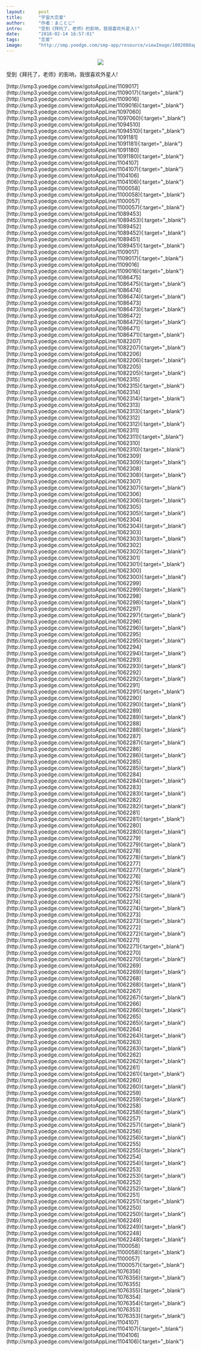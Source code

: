 ```yaml
---
layout:     post
title:      "宇宙大恋爱"
author:     "作者：まことじ"
intro:      "受到《拜托了，老师》的影响，我很喜欢外星人!"
date:       "2018-02-14 16:57:01"
tags:       "恋爱"
image:      "http://smp.yoedge.com/smp-app/resource/viewImage/1002088appline.png"
---
```

<div style="text-align: center">
<p><img src="http://smp.yoedge.com/smp-app/resource/viewImage/1002088appline.png"/></p>
</div>
<p class="post-meta">
<span>受到《拜托了，老师》的影响，我很喜欢外星人!</span>
</p>
[http://smp3.yoedge.com/view/gotoAppLine/1109017](http://smp3.yoedge.com/view/gotoAppLine/1109017){:target="_blank"}
[http://smp3.yoedge.com/view/gotoAppLine/1109016](http://smp3.yoedge.com/view/gotoAppLine/1109016){:target="_blank"}
[http://smp3.yoedge.com/view/gotoAppLine/1097060](http://smp3.yoedge.com/view/gotoAppLine/1097060){:target="_blank"}
[http://smp3.yoedge.com/view/gotoAppLine/1094510](http://smp3.yoedge.com/view/gotoAppLine/1094510){:target="_blank"}
[http://smp3.yoedge.com/view/gotoAppLine/1091181](http://smp3.yoedge.com/view/gotoAppLine/1091181){:target="_blank"}
[http://smp3.yoedge.com/view/gotoAppLine/1091180](http://smp3.yoedge.com/view/gotoAppLine/1091180){:target="_blank"}
[http://smp3.yoedge.com/view/gotoAppLine/1104107](http://smp3.yoedge.com/view/gotoAppLine/1104107){:target="_blank"}
[http://smp3.yoedge.com/view/gotoAppLine/1104106](http://smp3.yoedge.com/view/gotoAppLine/1104106){:target="_blank"}
[http://smp3.yoedge.com/view/gotoAppLine/1100058](http://smp3.yoedge.com/view/gotoAppLine/1100058){:target="_blank"}
[http://smp3.yoedge.com/view/gotoAppLine/1100057](http://smp3.yoedge.com/view/gotoAppLine/1100057){:target="_blank"}
[http://smp3.yoedge.com/view/gotoAppLine/1089453](http://smp3.yoedge.com/view/gotoAppLine/1089453){:target="_blank"}
[http://smp3.yoedge.com/view/gotoAppLine/1089452](http://smp3.yoedge.com/view/gotoAppLine/1089452){:target="_blank"}
[http://smp3.yoedge.com/view/gotoAppLine/1089451](http://smp3.yoedge.com/view/gotoAppLine/1089451){:target="_blank"}
[http://smp3.yoedge.com/view/gotoAppLine/1109017](http://smp3.yoedge.com/view/gotoAppLine/1109017){:target="_blank"}
[http://smp3.yoedge.com/view/gotoAppLine/1109016](http://smp3.yoedge.com/view/gotoAppLine/1109016){:target="_blank"}
[http://smp3.yoedge.com/view/gotoAppLine/1086475](http://smp3.yoedge.com/view/gotoAppLine/1086475){:target="_blank"}
[http://smp3.yoedge.com/view/gotoAppLine/1086474](http://smp3.yoedge.com/view/gotoAppLine/1086474){:target="_blank"}
[http://smp3.yoedge.com/view/gotoAppLine/1086473](http://smp3.yoedge.com/view/gotoAppLine/1086473){:target="_blank"}
[http://smp3.yoedge.com/view/gotoAppLine/1086472](http://smp3.yoedge.com/view/gotoAppLine/1086472){:target="_blank"}
[http://smp3.yoedge.com/view/gotoAppLine/1086471](http://smp3.yoedge.com/view/gotoAppLine/1086471){:target="_blank"}
[http://smp3.yoedge.com/view/gotoAppLine/1082207](http://smp3.yoedge.com/view/gotoAppLine/1082207){:target="_blank"}
[http://smp3.yoedge.com/view/gotoAppLine/1082206](http://smp3.yoedge.com/view/gotoAppLine/1082206){:target="_blank"}
[http://smp3.yoedge.com/view/gotoAppLine/1082205](http://smp3.yoedge.com/view/gotoAppLine/1082205){:target="_blank"}
[http://smp3.yoedge.com/view/gotoAppLine/1062315](http://smp3.yoedge.com/view/gotoAppLine/1062315){:target="_blank"}
[http://smp3.yoedge.com/view/gotoAppLine/1062314](http://smp3.yoedge.com/view/gotoAppLine/1062314){:target="_blank"}
[http://smp3.yoedge.com/view/gotoAppLine/1062313](http://smp3.yoedge.com/view/gotoAppLine/1062313){:target="_blank"}
[http://smp3.yoedge.com/view/gotoAppLine/1062312](http://smp3.yoedge.com/view/gotoAppLine/1062312){:target="_blank"}
[http://smp3.yoedge.com/view/gotoAppLine/1062311](http://smp3.yoedge.com/view/gotoAppLine/1062311){:target="_blank"}
[http://smp3.yoedge.com/view/gotoAppLine/1062310](http://smp3.yoedge.com/view/gotoAppLine/1062310){:target="_blank"}
[http://smp3.yoedge.com/view/gotoAppLine/1062309](http://smp3.yoedge.com/view/gotoAppLine/1062309){:target="_blank"}
[http://smp3.yoedge.com/view/gotoAppLine/1062308](http://smp3.yoedge.com/view/gotoAppLine/1062308){:target="_blank"}
[http://smp3.yoedge.com/view/gotoAppLine/1062307](http://smp3.yoedge.com/view/gotoAppLine/1062307){:target="_blank"}
[http://smp3.yoedge.com/view/gotoAppLine/1062306](http://smp3.yoedge.com/view/gotoAppLine/1062306){:target="_blank"}
[http://smp3.yoedge.com/view/gotoAppLine/1062305](http://smp3.yoedge.com/view/gotoAppLine/1062305){:target="_blank"}
[http://smp3.yoedge.com/view/gotoAppLine/1062304](http://smp3.yoedge.com/view/gotoAppLine/1062304){:target="_blank"}
[http://smp3.yoedge.com/view/gotoAppLine/1062303](http://smp3.yoedge.com/view/gotoAppLine/1062303){:target="_blank"}
[http://smp3.yoedge.com/view/gotoAppLine/1062302](http://smp3.yoedge.com/view/gotoAppLine/1062302){:target="_blank"}
[http://smp3.yoedge.com/view/gotoAppLine/1062301](http://smp3.yoedge.com/view/gotoAppLine/1062301){:target="_blank"}
[http://smp3.yoedge.com/view/gotoAppLine/1062300](http://smp3.yoedge.com/view/gotoAppLine/1062300){:target="_blank"}
[http://smp3.yoedge.com/view/gotoAppLine/1062299](http://smp3.yoedge.com/view/gotoAppLine/1062299){:target="_blank"}
[http://smp3.yoedge.com/view/gotoAppLine/1062298](http://smp3.yoedge.com/view/gotoAppLine/1062298){:target="_blank"}
[http://smp3.yoedge.com/view/gotoAppLine/1062297](http://smp3.yoedge.com/view/gotoAppLine/1062297){:target="_blank"}
[http://smp3.yoedge.com/view/gotoAppLine/1062296](http://smp3.yoedge.com/view/gotoAppLine/1062296){:target="_blank"}
[http://smp3.yoedge.com/view/gotoAppLine/1062295](http://smp3.yoedge.com/view/gotoAppLine/1062295){:target="_blank"}
[http://smp3.yoedge.com/view/gotoAppLine/1062294](http://smp3.yoedge.com/view/gotoAppLine/1062294){:target="_blank"}
[http://smp3.yoedge.com/view/gotoAppLine/1062293](http://smp3.yoedge.com/view/gotoAppLine/1062293){:target="_blank"}
[http://smp3.yoedge.com/view/gotoAppLine/1062292](http://smp3.yoedge.com/view/gotoAppLine/1062292){:target="_blank"}
[http://smp3.yoedge.com/view/gotoAppLine/1062291](http://smp3.yoedge.com/view/gotoAppLine/1062291){:target="_blank"}
[http://smp3.yoedge.com/view/gotoAppLine/1062290](http://smp3.yoedge.com/view/gotoAppLine/1062290){:target="_blank"}
[http://smp3.yoedge.com/view/gotoAppLine/1062289](http://smp3.yoedge.com/view/gotoAppLine/1062289){:target="_blank"}
[http://smp3.yoedge.com/view/gotoAppLine/1062288](http://smp3.yoedge.com/view/gotoAppLine/1062288){:target="_blank"}
[http://smp3.yoedge.com/view/gotoAppLine/1062287](http://smp3.yoedge.com/view/gotoAppLine/1062287){:target="_blank"}
[http://smp3.yoedge.com/view/gotoAppLine/1062286](http://smp3.yoedge.com/view/gotoAppLine/1062286){:target="_blank"}
[http://smp3.yoedge.com/view/gotoAppLine/1062285](http://smp3.yoedge.com/view/gotoAppLine/1062285){:target="_blank"}
[http://smp3.yoedge.com/view/gotoAppLine/1062284](http://smp3.yoedge.com/view/gotoAppLine/1062284){:target="_blank"}
[http://smp3.yoedge.com/view/gotoAppLine/1062283](http://smp3.yoedge.com/view/gotoAppLine/1062283){:target="_blank"}
[http://smp3.yoedge.com/view/gotoAppLine/1062282](http://smp3.yoedge.com/view/gotoAppLine/1062282){:target="_blank"}
[http://smp3.yoedge.com/view/gotoAppLine/1062281](http://smp3.yoedge.com/view/gotoAppLine/1062281){:target="_blank"}
[http://smp3.yoedge.com/view/gotoAppLine/1062280](http://smp3.yoedge.com/view/gotoAppLine/1062280){:target="_blank"}
[http://smp3.yoedge.com/view/gotoAppLine/1062279](http://smp3.yoedge.com/view/gotoAppLine/1062279){:target="_blank"}
[http://smp3.yoedge.com/view/gotoAppLine/1062278](http://smp3.yoedge.com/view/gotoAppLine/1062278){:target="_blank"}
[http://smp3.yoedge.com/view/gotoAppLine/1062277](http://smp3.yoedge.com/view/gotoAppLine/1062277){:target="_blank"}
[http://smp3.yoedge.com/view/gotoAppLine/1062276](http://smp3.yoedge.com/view/gotoAppLine/1062276){:target="_blank"}
[http://smp3.yoedge.com/view/gotoAppLine/1062275](http://smp3.yoedge.com/view/gotoAppLine/1062275){:target="_blank"}
[http://smp3.yoedge.com/view/gotoAppLine/1062274](http://smp3.yoedge.com/view/gotoAppLine/1062274){:target="_blank"}
[http://smp3.yoedge.com/view/gotoAppLine/1062273](http://smp3.yoedge.com/view/gotoAppLine/1062273){:target="_blank"}
[http://smp3.yoedge.com/view/gotoAppLine/1062272](http://smp3.yoedge.com/view/gotoAppLine/1062272){:target="_blank"}
[http://smp3.yoedge.com/view/gotoAppLine/1062271](http://smp3.yoedge.com/view/gotoAppLine/1062271){:target="_blank"}
[http://smp3.yoedge.com/view/gotoAppLine/1062270](http://smp3.yoedge.com/view/gotoAppLine/1062270){:target="_blank"}
[http://smp3.yoedge.com/view/gotoAppLine/1062269](http://smp3.yoedge.com/view/gotoAppLine/1062269){:target="_blank"}
[http://smp3.yoedge.com/view/gotoAppLine/1062268](http://smp3.yoedge.com/view/gotoAppLine/1062268){:target="_blank"}
[http://smp3.yoedge.com/view/gotoAppLine/1062267](http://smp3.yoedge.com/view/gotoAppLine/1062267){:target="_blank"}
[http://smp3.yoedge.com/view/gotoAppLine/1062266](http://smp3.yoedge.com/view/gotoAppLine/1062266){:target="_blank"}
[http://smp3.yoedge.com/view/gotoAppLine/1062265](http://smp3.yoedge.com/view/gotoAppLine/1062265){:target="_blank"}
[http://smp3.yoedge.com/view/gotoAppLine/1062264](http://smp3.yoedge.com/view/gotoAppLine/1062264){:target="_blank"}
[http://smp3.yoedge.com/view/gotoAppLine/1062263](http://smp3.yoedge.com/view/gotoAppLine/1062263){:target="_blank"}
[http://smp3.yoedge.com/view/gotoAppLine/1062262](http://smp3.yoedge.com/view/gotoAppLine/1062262){:target="_blank"}
[http://smp3.yoedge.com/view/gotoAppLine/1062261](http://smp3.yoedge.com/view/gotoAppLine/1062261){:target="_blank"}
[http://smp3.yoedge.com/view/gotoAppLine/1062260](http://smp3.yoedge.com/view/gotoAppLine/1062260){:target="_blank"}
[http://smp3.yoedge.com/view/gotoAppLine/1062259](http://smp3.yoedge.com/view/gotoAppLine/1062259){:target="_blank"}
[http://smp3.yoedge.com/view/gotoAppLine/1062258](http://smp3.yoedge.com/view/gotoAppLine/1062258){:target="_blank"}
[http://smp3.yoedge.com/view/gotoAppLine/1062257](http://smp3.yoedge.com/view/gotoAppLine/1062257){:target="_blank"}
[http://smp3.yoedge.com/view/gotoAppLine/1062256](http://smp3.yoedge.com/view/gotoAppLine/1062256){:target="_blank"}
[http://smp3.yoedge.com/view/gotoAppLine/1062255](http://smp3.yoedge.com/view/gotoAppLine/1062255){:target="_blank"}
[http://smp3.yoedge.com/view/gotoAppLine/1062254](http://smp3.yoedge.com/view/gotoAppLine/1062254){:target="_blank"}
[http://smp3.yoedge.com/view/gotoAppLine/1062253](http://smp3.yoedge.com/view/gotoAppLine/1062253){:target="_blank"}
[http://smp3.yoedge.com/view/gotoAppLine/1062252](http://smp3.yoedge.com/view/gotoAppLine/1062252){:target="_blank"}
[http://smp3.yoedge.com/view/gotoAppLine/1062251](http://smp3.yoedge.com/view/gotoAppLine/1062251){:target="_blank"}
[http://smp3.yoedge.com/view/gotoAppLine/1062250](http://smp3.yoedge.com/view/gotoAppLine/1062250){:target="_blank"}
[http://smp3.yoedge.com/view/gotoAppLine/1062249](http://smp3.yoedge.com/view/gotoAppLine/1062249){:target="_blank"}
[http://smp3.yoedge.com/view/gotoAppLine/1062248](http://smp3.yoedge.com/view/gotoAppLine/1062248){:target="_blank"}
[http://smp3.yoedge.com/view/gotoAppLine/1100058](http://smp3.yoedge.com/view/gotoAppLine/1100058){:target="_blank"}
[http://smp3.yoedge.com/view/gotoAppLine/1100057](http://smp3.yoedge.com/view/gotoAppLine/1100057){:target="_blank"}
[http://smp3.yoedge.com/view/gotoAppLine/1076356](http://smp3.yoedge.com/view/gotoAppLine/1076356){:target="_blank"}
[http://smp3.yoedge.com/view/gotoAppLine/1076355](http://smp3.yoedge.com/view/gotoAppLine/1076355){:target="_blank"}
[http://smp3.yoedge.com/view/gotoAppLine/1076354](http://smp3.yoedge.com/view/gotoAppLine/1076354){:target="_blank"}
[http://smp3.yoedge.com/view/gotoAppLine/1076353](http://smp3.yoedge.com/view/gotoAppLine/1076353){:target="_blank"}
[http://smp3.yoedge.com/view/gotoAppLine/1104107](http://smp3.yoedge.com/view/gotoAppLine/1104107){:target="_blank"}
[http://smp3.yoedge.com/view/gotoAppLine/1104106](http://smp3.yoedge.com/view/gotoAppLine/1104106){:target="_blank"}


